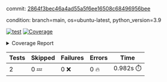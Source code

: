 commit: [2864f3bec46a4ad55a5f6ee16508c68496956bee](https://github.com/rcmdnk/s3-reader/tree/2864f3bec46a4ad55a5f6ee16508c68496956bee)

condition: branch=main, os=ubuntu-latest, python_version=3.9

[![test](https://github.com/rcmdnk/s3-reader/actions/workflows/test.yml/badge.svg)](https://github.com/rcmdnk/s3-reader/actions/runs/11675385242)
<a href="https://github.com/rcmdnk/s3-reader/blob/2864f3bec46a4ad55a5f6ee16508c68496956bee/README.md"><img alt="Coverage" src="https://img.shields.io/badge/Coverage-36%25-red.svg" /></a><details><summary>Coverage Report </summary><table><tr><th>File</th><th>Stmts</th><th>Miss</th><th>Cover</th><th>Missing</th></tr><tbody><tr><td colspan="5"><b>src/s3_reader</b></td></tr><tr><td>&nbsp; &nbsp;<a href="https://github.com/rcmdnk/s3-reader/blob/2864f3bec46a4ad55a5f6ee16508c68496956bee/src/s3_reader/file.py">file.py</a></td><td>89</td><td>60</td><td>33%</td><td><a href="https://github.com/rcmdnk/s3-reader/blob/2864f3bec46a4ad55a5f6ee16508c68496956bee/src/s3_reader/file.py#L59-L62">59&ndash;62</a>, <a href="https://github.com/rcmdnk/s3-reader/blob/2864f3bec46a4ad55a5f6ee16508c68496956bee/src/s3_reader/file.py#L65">65</a>, <a href="https://github.com/rcmdnk/s3-reader/blob/2864f3bec46a4ad55a5f6ee16508c68496956bee/src/s3_reader/file.py#L68-L75">68&ndash;75</a>, <a href="https://github.com/rcmdnk/s3-reader/blob/2864f3bec46a4ad55a5f6ee16508c68496956bee/src/s3_reader/file.py#L78-L80">78&ndash;80</a>, <a href="https://github.com/rcmdnk/s3-reader/blob/2864f3bec46a4ad55a5f6ee16508c68496956bee/src/s3_reader/file.py#L84-L90">84&ndash;90</a>, <a href="https://github.com/rcmdnk/s3-reader/blob/2864f3bec46a4ad55a5f6ee16508c68496956bee/src/s3_reader/file.py#L94-L98">94&ndash;98</a>, <a href="https://github.com/rcmdnk/s3-reader/blob/2864f3bec46a4ad55a5f6ee16508c68496956bee/src/s3_reader/file.py#L103-L148">103&ndash;148</a>, <a href="https://github.com/rcmdnk/s3-reader/blob/2864f3bec46a4ad55a5f6ee16508c68496956bee/src/s3_reader/file.py#L151-L165">151&ndash;165</a></td></tr><tr><td><b>TOTAL</b></td><td><b>94</b></td><td><b>60</b></td><td><b>36%</b></td><td>&nbsp;</td></tr></tbody></table></details>

| Tests | Skipped | Failures | Errors | Time |
| ----- | ------- | -------- | -------- | ------------------ |
| 2 | 0 :zzz: | 0 :x: | 0 :fire: | 0.982s :stopwatch: |

